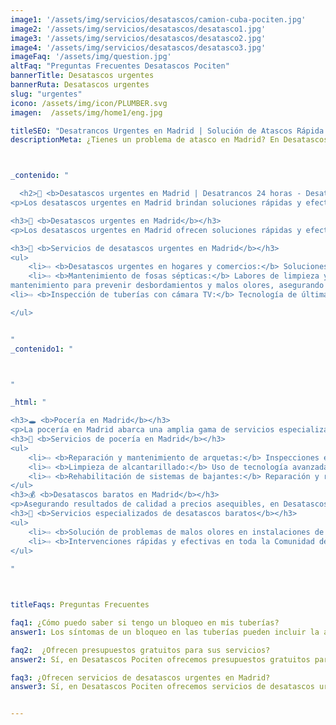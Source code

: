 ```yaml
---
image1: '/assets/img/servicios/desatascos/camion-cuba-pociten.jpg'
image2: '/assets/img/servicios/desatascos/desatasco1.jpg'
image3: '/assets/img/servicios/desatascos/desatasco2.jpg'
image4: '/assets/img/servicios/desatascos/desatasco3.jpg'
imageFaq: '/assets/img/question.jpg'
altFaq: "Preguntas Frecuentes Desatascos Pociten"
bannerTitle: Desatascos urgentes
bannerRuta: Desatascos urgentes
slug: "urgentes"
icono: /assets/img/icon/PLUMBER.svg
imagen:  /assets/img/home1/eng.jpg

titleSEO: "Desatrancos Urgentes en Madrid | Solución de Atascos Rápida y Profesional | Desatascos Pociten 💪👷‍♂️🚰"
descriptionMeta: ¿Tienes un problema de atasco en Madrid? En Desatascos Pociten ofrecemos servicios de desatrancos urgentes con soluciones rápidas y profesionales. ¡Contacta con nosotros y soluciona tu problema de atasco hoy mismo! 💪👷‍♂️🚰



_contenido: "

  <h2>🚨 <b>Desatascos urgentes en Madrid | Desatrancos 24 horas - Desatascos Pociten</b></h2>
<p>Los desatascos urgentes en Madrid brindan soluciones rápidas y efectivas. Desde hogares y comercios hasta sistemas de saneamiento, los servicios de desatrancos 24 horas en Desatascos Pociten están disponibles para cualquier emergencia. Además, se ofrecen mantenimiento de fosas sépticas y la inspección de tuberías con cámara TV. En cuanto a la pocería en Madrid, se brinda reparación y mantenimiento de arquetas, limpieza de alcantarillado y rehabilitación de sistemas de bajantes. También puedes contar con desatascos baratos en Madrid, asegurando resultados de calidad a precios asequibles, incluyendo la solución de problemas de malos olores en instalaciones de saneamiento y intervenciones rápidas en toda la Comunidad de Madrid.</p>

<h3>🚽 <b>Desatascos urgentes en Madrid</b></h3>
<p>Los desatascos urgentes en Madrid ofrecen soluciones rápidas y efectivas para resolver problemas de atascos en tuberías y sistemas de saneamiento. En Desatascos Pociten, contamos con un equipo de expertos que brindan servicios de desatascos urgentes en toda la Comunidad de Madrid, las 24 horas del día, los 7 días de la semana. Nuestro objetivo es garantizar la satisfacción de nuestros clientes al proporcionarles soluciones eficientes y de calidad en casos de emergencia.</p>

<h3>🔧 <b>Servicios de desatascos urgentes en Madrid</b></h3>
<ul>
    <li>⇨ <b>Desatascos urgentes en hogares y comercios:</b> Soluciones rápidas para atascos en fregaderos, lavabos, bañeras e inodoros, evitando daños mayores y restaurando el flujo normal del agua.<br></li>
    <li>⇨ <b>Mantenimiento de fosas sépticas:</b> Labores de limpieza y
mantenimiento para prevenir desbordamientos y malos olores, asegurando un correcto funcionamiento.<br></li>
<li>⇨ <b>Inspección de tuberías con cámara TV:</b> Tecnología de última generación para inspeccionar tuberías y localizar obstrucciones o daños ocultos, ofreciendo soluciones precisas y eficientes.<br></li>

</ul>


"
_contenido1: "



"

_html: "

<h3>🕳️ <b>Pocería en Madrid</b></h3>
<p>La pocería en Madrid abarca una amplia gama de servicios especializados para brindar soluciones eficientes en el área de saneamiento. Tanto en hogares como en comercios, contar con un servicio de pocería confiable y de calidad es fundamental para mantener en óptimas condiciones la red de alcantarillado y las instalaciones de saneamiento.</p>
<h3>🚜 <b>Servicios de pocería en Madrid</b></h3>
<ul>
    <li>⇨ <b>Reparación y mantenimiento de arquetas:</b> Inspecciones exhaustivas, reparaciones y limpieza de arquetas para garantizar un funcionamiento adecuado.<br></li>
    <li>⇨ <b>Limpieza de alcantarillado:</b> Uso de tecnología avanzada para limpiar y desatascar redes de alcantarillado, evitando obstrucciones y problemas futuros.<br></li>
    <li>⇨ <b>Rehabilitación de sistemas de bajantes:</b> Reparación y renovación de tuberías de bajantes para evitar filtraciones y posibles colapsos en la red de saneamiento.<br></li>
</ul>
<h3>💰 <b>Desatascos baratos en Madrid</b></h3>
<p>Asegurando resultados de calidad a precios asequibles, en Desatascos Pociten comprendemos la importancia de brindar servicios de desatascos baratos en Madrid sin comprometer la calidad. Ofrecemos soluciones efectivas a un precio que se ajuste a tus necesidades y presupuesto.</p>
<h3>👃 <b>Servicios especializados de desatascos baratos</b></h3>
<ul>
    <li>⇨ <b>Solución de problemas de malos olores en instalaciones de saneamiento:</b> Identificación y solución de inconvenientes de olores desagradables, eliminando los olores y restaurando el correcto funcionamiento del sistema de desagüe.<br></li>
    <li>⇨ <b>Intervenciones rápidas y efectivas en toda la Comunidad de Madrid:</b> Disponibilidad las 24 horas para atender emergencias y resolver desatascos en tu hogar, comercio o comunidad de vecinos.<br></li>
</ul>
	    
"



titleFaqs: Preguntas Frecuentes

faq1: ¿Cómo puedo saber si tengo un bloqueo en mis tuberías?
answer1: Los síntomas de un bloqueo en las tuberías pueden incluir la acumulación de agua en el fregadero o en la ducha, olores desagradables provenientes de los desagües y el desbordamiento del inodoro.

faq2:  ¿Ofrecen presupuestos gratuitos para sus servicios?
answer2: Sí, en Desatascos Pociten ofrecemos presupuestos gratuitos para todos nuestros servicios de desatascos en Madrid. Puede contactarnos en cualquier momento para solicitar uno.

faq3: ¿Ofrecen servicios de desatascos urgentes en Madrid?
answer3: Sí, en Desatascos Pociten ofrecemos servicios de desatascos urgentes en Madrid para solucionar los problemas de nuestros clientes de forma rápida y efectiva.


---
```

